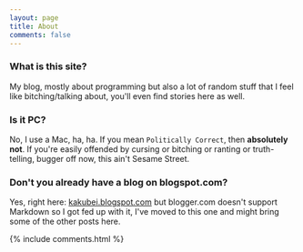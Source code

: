 ```yaml
---
layout: page
title: About
comments: false
---
```


### What is this site?

My blog, mostly about programming but also a lot of random stuff that I feel like bitching/talking about, you'll even find stories here as well.

### Is it PC?

No, I use a Mac, ha, ha. If you mean `Politically Correct`, then **absolutely not**. If you're easily offended by cursing or bitching or ranting or truth-telling, bugger off now, this ain't Sesame Street.

### Don't you already have a blog on blogspot.com?
Yes, right here: [kakubei.blogspot.com](kakubei.blogspot.com) but blogger.com doesn't support Markdown so I got fed up with it, I've moved to this one and might bring some of the other posts here.

{% include comments.html %}
